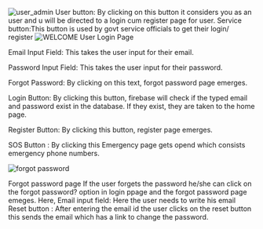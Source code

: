 ![user_admin](https://github.com/user-attachments/assets/1c742ca6-8c87-4079-b9ea-a8a9e83c2ec2)
User button: By clicking on this button it considers you as an user and u will be directed to a login cum register page for user.
Service button:This button is used by govt service officials to get their login/ register 
![WELCOME](https://github.com/user-attachments/assets/8f6ce408-3181-4ca8-97c3-bf9c62616285)
User Login Page

Email Input Field: This takes the user input for their email.

Password Input Field: This takes the user input for their password.

Forgot Password: By clicking on this text, forgot password page emerges.

Login Button: By clicking this button, firebase will check if the typed email and password exist in the database. If they exist, they are taken to the home page.

Register Button: By clicking this button, register page emerges.

SOS Button : By clicking this Emergency page gets opend which consists emergency phone numbers. 

![forgot password](https://github.com/user-attachments/assets/33fe22e0-4aaf-4a29-8404-52341bce5a00)


Forgot password page
If the user forgets the password he/she can click on the forgot password? option in login ppage and the forgot password page emeges.
Here,
Email input field:
Here the user needs to write his email 
Reset button :
After entering the email id the user clicks on the reset button this sends the email which has a link to change the password. 
